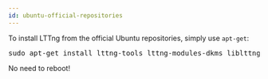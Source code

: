 ```yaml
---
id: ubuntu-official-repositories
---
```


To install LTTng from the official Ubuntu repositories, simply use `apt-get`:

<pre class="term">
sudo apt-get install lttng-tools lttng-modules-dkms liblttng-ust-dev
</pre>

No need to reboot!


